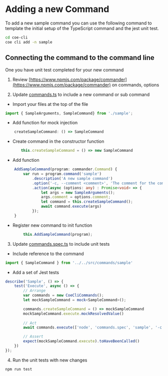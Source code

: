 # Adding a new Command

To add a new sample command you can use the following command to template the initial setup of the TypeScript command and the jest unit test. 

```bash
cd coe-cli
coe cli add -n sample
```

## Connecting the command to the command line

One you have unit test completed for your new command 

1. Review [https://www.npmjs.com/package/commander](https://www.npmjs.com/package/commander) on commands, options

1. Update [commands.ts](..\..\src\commands\commands.ts) to include a new command or sub command

- Import your files at the top of the file

```typescript
import { SampleArguments, SampleCommand} from './sample';
```

- Add function for mock injection

```typescript
    createSampleCommand: () => SampleCommand
```

- Create command in the constructor function

```typescript
       this.createSampleCommand = () => new SampleCommand
```

- Add function

```typescript
    AddSampleCommand(program: commander.Command) {
        var run = program.command('sample')
            .description('A new sample command')
            .option('-c, --comment <comment>', 'The comment for the command')
            .action(async (options: any) : Promise<void> => {
                let args = new SampleArguments();
                args.comment = options.comment;
                let command = this.createSampleCommand();
                await command.execute(args)
            });
    }
```

- Register new command to init function 

```typescript
        this.AddSampleCommand(program);
```

3. Update [commands.spec.ts](..\..\test\commands\commands.spec.ts) to include unit tests

- Include reference to the command

```typescript
import { SampleCommand } from '../../src/commands/sample'
```

- Add a set of Jest tests

```typescript
describe('Sample', () => {
    test('Execute', async () => {
        // Arrange
        var commands = new CoeCliCommands();
        let mockSampleCommand = mock<SampleCommand>(); 

        commands.createSampleCommand = () => mockSampleCommand
        mockSampleCommand.execute.mockResolvedValue()
        
        // Act
        await commands.execute(['node', 'commands.spec', 'sample', '-c', 'Some comment'])

        // Assert
        expect(mockSampleCommand.execute).toHaveBeenCalled()
    })
});
```

4. Run the unit tests with new changes

```bash
npm run test

```